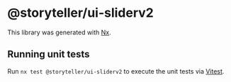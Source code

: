 # @storyteller/ui-sliderv2

This library was generated with [Nx](https://nx.dev).

## Running unit tests

Run `nx test @storyteller/ui-sliderv2` to execute the unit tests via [Vitest](https://vitest.dev/).
